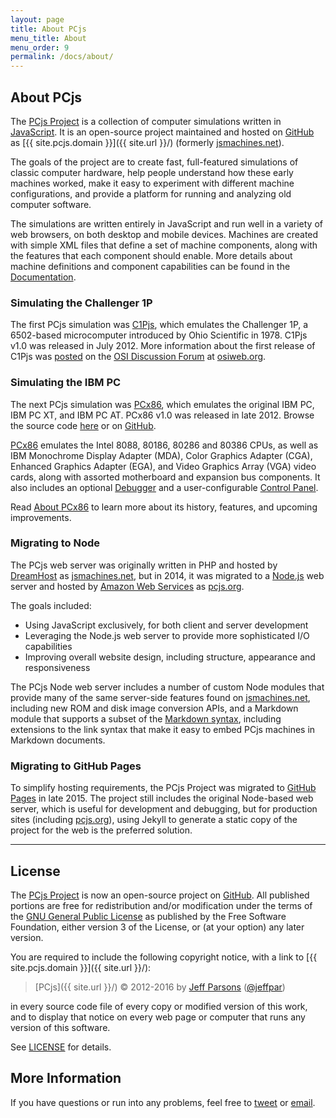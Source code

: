 ```yaml
---
layout: page
title: About PCjs
menu_title: About
menu_order: 9
permalink: /docs/about/
---
```


## About PCjs

The [PCjs Project](https://github.com/jeffpar/pcjs) is a collection of computer simulations written in
[JavaScript](/modules/).  It is an open-source project maintained and hosted on [GitHub](https://github.com/) as
[{{ site.pcjs.domain }}]({{ site.url }}/) (formerly [jsmachines.net](http://jsmachines.net/)).

The goals of the project are to create fast, full-featured simulations of classic computer hardware,
help people understand how these early machines worked, make it easy to experiment with different machine
configurations, and provide a platform for running and analyzing old computer software.

The simulations are written entirely in JavaScript and run well in a variety of web browsers, on both
desktop and mobile devices.  Machines are created with simple XML files that define a set of machine components,
along with the features that each component should enable.  More details about machine definitions and component
capabilities can be found in the [Documentation](/docs/).

### Simulating the Challenger 1P

The first PCjs simulation was [C1Pjs](/docs/c1pjs/), which emulates the
Challenger 1P, a 6502-based microcomputer introduced by Ohio Scientific in 1978.
C1Pjs v1.0 was released in July 2012.  More information about the first release of C1Pjs was
[posted](http://osiweb.org/osiforum/viewtopic.php?f=3&t=103) on the
[OSI Discussion Forum](http://osiweb.org/osiforum/index.php) at [osiweb.org](http://osiweb.org/).

### Simulating the IBM PC

The next PCjs simulation was [PCx86](/docs/about/pcx86/), which emulates the original IBM PC, IBM PC XT,
and IBM PC AT.  PCx86 v1.0 was released in late 2012.  Browse the source code [here](/modules/pcx86/) or on
[GitHub](https://github.com/jeffpar/pcjs).

[PCx86](/docs/about/pcx86/) emulates the Intel 8088, 80186, 80286 and 80386 CPUs, as well as IBM Monochrome Display
Adapter (MDA), Color Graphics Adapter (CGA), Enhanced Graphics Adapter (EGA), and Video Graphics Array (VGA) video
cards, along with assorted motherboard and expansion bus components.  It also includes an optional
[Debugger](/docs/pcx86/debugger/) and a user-configurable [Control Panel](/docs/pcx86/panel/).

Read [About PCx86](/docs/about/pcx86/) to learn more about its history, features, and upcoming improvements.

### Migrating to Node

The PCjs web server was originally written in PHP and hosted by [DreamHost](https://www.dreamhost.com/) as
[jsmachines.net](http://jsmachines.net/), but in 2014, it was migrated to a [Node.js](http://nodejs.org) web server
and hosted by [Amazon Web Services](https://aws.amazon.com/elasticbeanstalk/) as [pcjs.org](http://www.pcjs.org/).

The goals included:

- Using JavaScript exclusively, for both client and server development
- Leveraging the Node.js web server to provide more sophisticated I/O capabilities
- Improving overall website design, including structure, appearance and responsiveness

The PCjs Node web server includes a number of custom Node modules that provide many of the same server-side features
found on [jsmachines.net](http://jsmachines.net/), including new ROM and disk image conversion APIs, and a
Markdown module that supports a subset of the [Markdown syntax](http://daringfireball.net/projects/markdown/syntax),
including extensions to the link syntax that make it easy to embed PCjs machines in Markdown documents.

### Migrating to GitHub Pages

To simplify hosting requirements, the PCjs Project was migrated to [GitHub Pages](https://pages.github.com/) in late 2015.
The project still includes the original Node-based web server, which is useful for development and debugging, but for
production sites (including [pcjs.org](http://www.pcjs.org/)), using Jekyll to generate a static copy of the project for
the web is the preferred solution.

---

License
---
The [PCjs Project](https://github.com/jeffpar/pcjs) is now an open-source project on [GitHub](http://github.com/).
All published portions are free for redistribution and/or modification under the terms of the
[GNU General Public License](/LICENSE) as published by the Free Software Foundation, either version 3 of the License,
or (at your option) any later version.

You are required to include the following copyright notice, with a link to [{{ site.pcjs.domain }}]({{ site.url }}/):

> [PCjs]({{ site.url }}/) © 2012-2016 by [Jeff Parsons](mailto:Jeff@pcjs.org) ([@jeffpar](http://twitter.com/jeffpar))

in every source code file of every copy or modified version of this work, and to display that notice on every web page
or computer that runs any version of this software.

See [LICENSE](/LICENSE) for details.

More Information
---
If you have questions or run into any problems, feel free to [tweet](http://twitter.com/jeffpar) or
[email](mailto:Jeff@pcjs.org).
